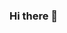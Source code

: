 ### Hi there 👋

<!--
**avishekdas128/avishekdas128** is a ✨ _special_ ✨ repository because its `README.md` (this file) appears on your GitHub profile.

Here are some ideas to get you started:

- 🔭 I’m currently working on ATG and MSocial.
- 🌱 I’m currently learning Kotlin.
- 🤔 I’m looking for help with REST API's.
- 💬 Ask me about Android.
- 📫 How to reach me: [Twitter - @avishekdas128](https://twitter.com/avishekdas128) [Facebook](https://www.facebook.com/avishek.das.100) 
- ⚡ Fun fact: I play too much competitive games.
-->
